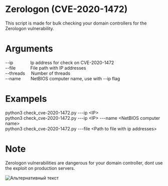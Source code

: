  
# Zerologon (CVE-2020-1472)
This script is made for bulk checking your domain controllers for the Zerologon vulnerability.

# Arguments
  --ip&nbsp;&nbsp;&nbsp;&nbsp;&nbsp;&nbsp;&nbsp;&nbsp;&nbsp;&nbsp;&nbsp;&nbsp;&nbsp;&nbsp;Ip address for check on CVE-2020-1472  
  --file&nbsp;&nbsp;&nbsp;&nbsp;&nbsp;&nbsp;&nbsp;&nbsp;&nbsp;&nbsp;&nbsp;&nbsp;File path with IP addresses  
  --threads&nbsp;&nbsp;&nbsp;&nbsp;&nbsp;Number of threads  
  --name&nbsp;&nbsp;&nbsp;&nbsp;&nbsp;&nbsp;&nbsp;&nbsp;NetBIOS computer name, use with --ip flag  

# Exampels
  python3 check_cve-2020-1472.py ---ip &lt;IP>  
  python3 check_cve-2020-1472.py ---ip &lt;IP> ---name &lt;NetBIOS computer name>  
  python3 check_cve-2020-1472.py ---file &lt;Path to file with ip addresses>  

# Note
  Zerologon vulnerabilities are dangerous for your domain controller, dont use the exploit on production servers.  

![Альтернативный текст](https://github.com/WiIs0n/Zerologon_CVE-2020-1472/img/scrin.png)
